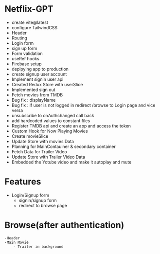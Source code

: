 # Netflix-GPT

- create vite@latest
- configure TailwindCSS
- Header
- Routing
- Login form
- sign up form
- Form validation
- useRef hooks
- Firebase setup
- deplpying app to production
- create signup user account
- Implement signin user api
- Created Redux Store with userSlice
- Implemented sign out
- Fetch movies from TMDB
- Bug fix : displayName
- Bug fix : if user is not logged in redirect /browse to Login page and vice versa
- unsubscribe to onAuthchanged call back
- add hardcoded values to constant files
- Register TMDB api and create an app and access the token
- Custom Hook for Now Playing Movies
- Create movieSlice
- Update Store with movies Data
- Planning for MainContauiner & secondary container
- Fetch Data for Trailer Video
- Update Store with Trailer Video Data
- Embedded the Yotube video and make it autoplay and mute

# Features

- Login/Signup form
  - signin/signup form
  - redirect to browse page

# Browse(after authentication)

    -Header
    -Main Movie
        - Trailer in background
